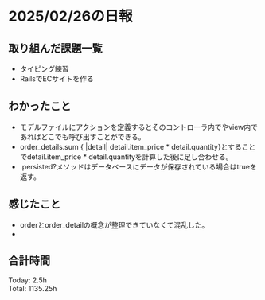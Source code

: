 # 2025/02/26の日報
## 取り組んだ課題一覧
* タイピング練習
*  RailsでECサイトを作る
## わかったこと
* モデルファイルにアクションを定義するとそのコントローラ内でやview内であればどこでも呼び出すことができる。
*  order_details.sum { |detail| detail.item_price * detail.quantity}とすることでdetail.item_price * detail.quantityを計算した後に足し合わせる。
*  .persisted?メソッドはデータベースにデータが保存されている場合はtrueを返す。
## 感じたこと
* orderとorder_detailの概念が整理できていなくて混乱した。
* 
## 合計時間 
Today: 2.5h<br>
Total: 1135.25h
